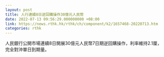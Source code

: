 ```yaml
---
layout: post
title: 人行連續8日逆回購操作30億元人民幣
date: 2022-07-13 09:56:29.000000000 +08:00
link: https://news.rthk.hk/rthk/ch/component/k2/1657468-20220713.htm
categories: rthk
---
```


人民銀行公開市場連續8日開展30億元人民幣7日期逆回購操作，利率維持2.1厘，完全對沖單日到期量。
